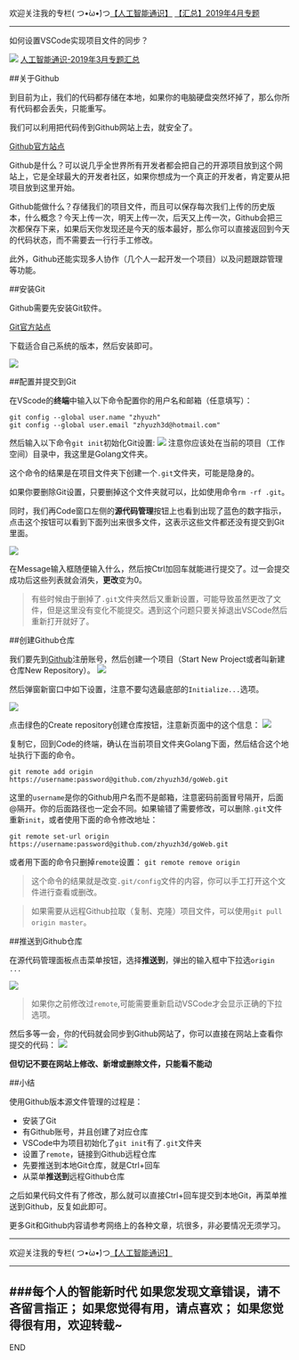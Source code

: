 欢迎关注我的专栏( つ•̀ω•́)つ[【人工智能通识】](https://www.jianshu.com/c/e9a7b7b7024d)
[【汇总】2019年4月专题](https://www.jianshu.com/p/e1afed853866)

---

如何设置VSCode实现项目文件的同步？

![](imgs/4324074-5526e92a1ea5e783.png?imageMogr2/auto-orient/strip%7CimageView2/2/w/1240)
[人工智能通识-2019年3月专题汇总](https://www.jianshu.com/p/72685b77cfff)

##关于Github

到目前为止，我们的代码都存储在本地，如果你的电脑硬盘突然坏掉了，那么你所有代码都会丢失，只能重写。

我们可以利用把代码传到Github网站上去，就安全了。

[Github官方站点](https://github.com/)


Github是什么？可以说几乎全世界所有开发者都会把自己的开源项目放到这个网站上，它是全球最大的开发者社区，如果你想成为一个真正的开发者，肯定要从把项目放到这里开始。

Github能做什么？存储我们的项目文件，而且可以保存每次我们上传的历史版本，什么概念？今天上传一次，明天上传一次，后天又上传一次，Github会把三次都保存下来，如果后天你发现还是今天的版本最好，那么你可以直接返回到今天的代码状态，而不需要去一行行手工修改。

此外，Github还能实现多人协作（几个人一起开发一个项目）以及问题跟踪管理等功能。



##安装Git

Github需要先安装Git软件。

[Git官方站点](https://git-scm.com/)

下载适合自己系统的版本，然后安装即可。

![](imgs/4324074-3a3ac449deddc8d8.png?imageMogr2/auto-orient/strip%7CimageView2/2/w/1240)


##配置并提交到Git

在VScode的**终端**中输入以下命令配置你的用户名和邮箱（任意填写）：
```
git config --global user.name "zhyuzh"
git config --global user.email "zhyuzh3d@hotmail.com"
```

然后输入以下命令`git init`初始化Git设置:
![](imgs/4324074-cc12b5cf96013a47.png?imageMogr2/auto-orient/strip%7CimageView2/2/w/1240)
注意你应该处在当前的项目（工作空间）目录中，我这里是Golang文件夹。

这个命令的结果是在项目文件夹下创建一个`.git`文件夹，可能是隐身的。

如果你要删除Git设置，只要删掉这个文件夹就可以，比如使用命令`rm -rf .git`。

同时，我们再Code窗口左侧的**源代码管理**按钮上也看到出现了蓝色的数字指示，点击这个按钮可以看到下面列出来很多文件，这表示这些文件都还没有提交到Git里面。

![](imgs/4324074-5c3071abdd957338.png?imageMogr2/auto-orient/strip%7CimageView2/2/w/1240)

在Message输入框随便输入什么，然后按Ctrl加回车就能进行提交了。过一会提交成功后这些列表就会消失，**更改**变为0。

>有些时候由于删掉了`.git`文件夹然后又重新设置，可能导致虽然更改了文件，但是这里没有变化不能提交。遇到这个问题只要关掉退出VSCode然后重新打开就好了。


##创建Github仓库

我们要先到[Github](https://github.com)注册账号，然后创建一个项目（Start New Project或者叫新建仓库New Repository）。
![](imgs/4324074-696aad6608d0f998.png?imageMogr2/auto-orient/strip%7CimageView2/2/w/1240)

然后弹窗新窗口中如下设置，注意不要勾选最底部的`Initialize...`选项。

![](imgs/4324074-a0b0fc6efbac57e2.png?imageMogr2/auto-orient/strip%7CimageView2/2/w/1240)

点击绿色的Create repository创建仓库按钮，注意新页面中的这个信息：
![](imgs/4324074-f729b3db58345c1f.png?imageMogr2/auto-orient/strip%7CimageView2/2/w/1240)

复制它，回到Code的终端，确认在当前项目文件夹Golang下面，然后结合这个地址执行下面的命令。

`git remote add origin https://username:password@github.com/zhyuzh3d/goWeb.git`

这里的`username`是你的Github用户名而不是邮箱，注意密码前面冒号隔开，后面@隔开。你的后面路径也一定会不同。如果输错了需要修改，可以删除`.git`文件重新`init`，或者使用下面的命令修改地址：

`git remote set-url origin https://username:password@github.com/zhyuzh3d/goWeb.git`

或者用下面的命令只删掉`remote`设置：
`git remote remove origin`

>这个命令的结果就是改变`.git/config`文件的内容，你可以手工打开这个文件进行查看或删改。

> 如果需要从远程Github拉取（复制、克隆）项目文件，可以使用`git pull origin master`。

##推送到Github仓库

在源代码管理面板点击菜单按钮，选择**推送到**，弹出的输入框中下拉选`origin ...`

![](imgs/4324074-1bf233b983890120.png?imageMogr2/auto-orient/strip%7CimageView2/2/w/1240)

>如果你之前修改过`remote`,可能需要重新启动VSCode才会显示正确的下拉选项。

然后多等一会，你的代码就会同步到Github网站了，你可以直接在网站上查看你提交的代码：
![](imgs/4324074-8d237328a2e32bb0.png?imageMogr2/auto-orient/strip%7CimageView2/2/w/1240)

**但切记不要在网站上修改、新增或删除文件，只能看不能动**


##小结

使用Github版本源文件管理的过程是：
- 安装了Git
- 有Github账号，并且创建了对应仓库
- VSCode中为项目初始化了`git init`有了`.git`文件夹
- 设置了`remote`，链接到Github远程仓库
- 先要推送到本地Git仓库，就是Ctrl+回车
- 从菜单**推送到**远程Github仓库

之后如果代码文件有了修改，那么就可以直接Ctrl+回车提交到本地Git，再菜单推送到Github，反复如此即可。

更多Git和Github内容请参考网络上的各种文章，坑很多，非必要情况无须学习。

---
欢迎关注我的专栏( つ•̀ω•́)つ[【人工智能通识】](https://www.jianshu.com/c/e9a7b7b7024d)

---
###每个人的智能新时代
如果您发现文章错误，请不吝留言指正；
如果您觉得有用，请点喜欢；
如果您觉得很有用，欢迎转载~
---
END